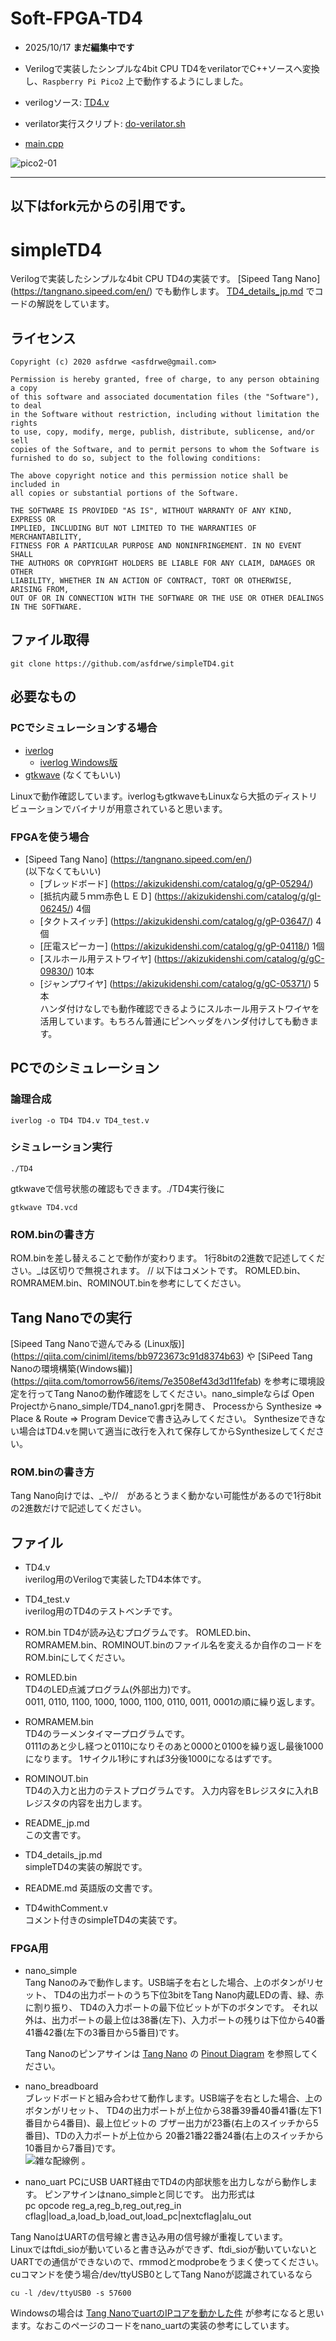 # Soft-FPGA-TD4

- 2025/10/17 __まだ編集中です__

- Verilogで実装したシンプルな4bit CPU TD4をverilatorでC++ソースへ変換し、`Raspberry Pi Pico2` 上で動作するようにしました。
- verilogソース: [TD4.v](./verilator-TD4/TD4.v)
- verilator実行スクリプト: [do-verilator.sh](./verilator-TD4/do-verilator.sh)
- [main.cpp](./verilator-TD4/main.cpp)

![pico2-01](./images/pico2-01.jpg)

---
## 以下はfork元からの引用です。

# simpleTD4 
Verilogで実装したシンプルな4bit CPU TD4の実装です。 
[Sipeed Tang Nano] (https://tangnano.sipeed.com/en/) でも動作します。
[TD4\_details\_jp.md](TD4_details_jp.md) でコードの解説をしています。

## ライセンス
  ```
Copyright (c) 2020 asfdrwe <asfdrwe@gmail.com>

Permission is hereby granted, free of charge, to any person obtaining a copy 
of this software and associated documentation files (the "Software"), to deal 
in the Software without restriction, including without limitation the rights 
to use, copy, modify, merge, publish, distribute, sublicense, and/or sell 
copies of the Software, and to permit persons to whom the Software is 
furnished to do so, subject to the following conditions:

The above copyright notice and this permission notice shall be included in 
all copies or substantial portions of the Software.

THE SOFTWARE IS PROVIDED "AS IS", WITHOUT WARRANTY OF ANY KIND, EXPRESS OR 
IMPLIED, INCLUDING BUT NOT LIMITED TO THE WARRANTIES OF MERCHANTABILITY, 
FITNESS FOR A PARTICULAR PURPOSE AND NONINFRINGEMENT. IN NO EVENT SHALL 
THE AUTHORS OR COPYRIGHT HOLDERS BE LIABLE FOR ANY CLAIM, DAMAGES OR OTHER 
LIABILITY, WHETHER IN AN ACTION OF CONTRACT, TORT OR OTHERWISE, ARISING FROM, 
OUT OF OR IN CONNECTION WITH THE SOFTWARE OR THE USE OR OTHER DEALINGS 
IN THE SOFTWARE.
  ```

## ファイル取得
```
git clone https://github.com/asfdrwe/simpleTD4.git
```

## 必要なもの
### PCでシミュレーションする場合
- [iverlog](http://iverilog.icarus.com/)
	- [iverlog Windows版](http://bleyer.org/icarus/)
- [gtkwave](http://gtkwave.sourceforge.net/) (なくてもいい)  

Linuxで動作確認しています。iverlogもgtkwaveもLinuxなら大抵のディストリビューションでバイナリが用意されていると思います。


### FPGAを使う場合
- [Sipeed Tang Nano] (https://tangnano.sipeed.com/en/)  
(以下なくてもいい)
	- [ブレッドボード] (https://akizukidenshi.com/catalog/g/gP-05294/)
	- [抵抗内蔵５ｍｍ赤色ＬＥＤ] (https://akizukidenshi.com/catalog/g/gI-06245/) 4個
	- [タクトスイッチ] (https://akizukidenshi.com/catalog/g/gP-03647/) 4個
	- [圧電スピーカー] (https://akizukidenshi.com/catalog/g/gP-04118/) 1個
	- [スルホール用テストワイヤ] (https://akizukidenshi.com/catalog/g/gC-09830/) 10本
	- [ジャンプワイヤ] (https://akizukidenshi.com/catalog/g/gC-05371/) 5本  
	ハンダ付けなしでも動作確認できるようにスルホール用テストワイヤを活用しています。もちろん普通にピンヘッダをハンダ付けしても動きます。

## PCでのシミュレーション
### 論理合成
   ```
iverlog -o TD4 TD4.v TD4_test.v
   ```

### シミュレーション実行
   ```
./TD4
   ```

gtkwaveで信号状態の確認もできます。./TD4実行後に
   ```
gtkwave TD4.vcd
   ```

### ROM.binの書き方
ROM.binを差し替えることで動作が変わります。
1行8bitの2進数で記述してください。\_は区切りで無視されます。 // 以下はコメントです。 ROMLED.bin、ROMRAMEM.bin、ROMINOUT.binを参考にしてください。

## Tang Nanoでの実行
[Sipeed Tang Nanoで遊んでみる (Linux版)] (https://qiita.com/ciniml/items/bb9723673c91d8374b63) や
 [SiPeed Tang Nanoの環境構築(Windows編)] (https://qiita.com/tomorrow56/items/7e3508ef43d3d11fefab) 
 を参考に環境設定を行ってTang Nanoの動作確認をしてください。nano\_simpleならば
Open Projectからnano\_simple/TD4_nano1.gprjを開き、
Processから Synthesize => Place & Route => Program Deviceで書き込みしてください。
Synthesizeできない場合はTD4.vを開いて適当に改行を入れて保存してからSynthesizeしてください。

### ROM.binの書き方
Tang Nano向けでは、\_や//　があるとうまく動かない可能性があるので1行8bitの2進数だけで記述してください。

## ファイル
- TD4.v  
iverilog用のVerilogで実装したTD4本体です。
- TD4_test.v  
iverilog用のTD4のテストベンチです。

- ROM.bin
TD4が読み込むプログラムです。
ROMLED.bin、ROMRAMEM.bin、ROMINOUT.binのファイル名を変えるか自作のコードをROM.binにしてください。
- ROMLED.bin  
TD4のLED点滅プログラム(外部出力)です。  
0011, 0110, 1100, 1000, 1000, 1100, 0110, 0011, 0001の順に繰り返します。
- ROMRAMEM.bin  
TD4のラーメンタイマープログラムです。  
0111のあと少し経つと0110になりそのあと0000と0100を繰り返し最後1000になります。
1サイクル1秒にすれば3分後1000になるはずです。
- ROMINOUT.bin  
TD4の入力と出力のテストプログラムです。
入力内容をBレジスタに入れBレジスタの内容を出力します。

- README\_jp.md  
この文書です。
- TD4\_details\_jp.md  
simpleTD4の実装の解説です。
- README.md
英語版の文書です。

- TD4withComment.v  
コメント付きのsimpleTD4の実装です。


### FPGA用
- nano\_simple  
Tang Nanoのみで動作します。USB端子を右とした場合、上のボタンがリセット、
TD4の出力ポートのうち下位3bitをTang Nano内蔵LEDの青、緑、赤に割り振り、
TD4の入力ポートの最下位ビットが下のボタンです。
それ以外は、出力ポートの最上位は38番(左下)、入力ポートの残りは下位から40番41番42番(左下の3番目から5番目)です。

	Tang Nanoのピンアサインは [Tang Nano](https://tangnano.sipeed.com/en/) の 
[Pinout Diagram](https://tangnano.sipeed.com/assets/tang_nano_pinout_v1.0.0_w5676_h4000_large.png) を参照してください。

- nano\_breadboard  
ブレッドボードと組み合わせて動作します。USB端子を右とした場合、上のボタンがリセット、
TD4の出力ポートが上位から38番39番40番41番(左下1番目から4番目)、最上位ビットの
ブザー出力が23番(右上のスイッチから5番目)、TDの入力ポートが上位から
20番21番22番24番(右上のスイッチから10番目から7番目)です。  
![雑な配線例](images/tangnano.png) 。

- nano\_uart
PCにUSB UART経由でTD4の内部状態を出力しながら動作します。
ピンアサインはnano\_simpleと同じです。
出力形式は  
pc opcode reg_a,reg_b,reg_out,reg_in cflag|load_a,load_b,load_out,load_pc|nextcflag|alu_out  

Tang NanoはUARTの信号線と書き込み用の信号線が重複しています。  
Linuxではftdi\_sioが動いていると書き込みができず、ftdi\_sioが動いていないとUARTでの通信ができないので、rmmodとmodprobeをうまく使ってください。cuコマンドを使う場合/dev/ttyUSB0としてTang Nanoが認識されているなら

```
cu -l /dev/ttyUSB0 -s 57600
```

Windowsの場合は
[Tang NanoでuartのIPコアを動かした件](https://qiita.com/yoshiki9636/items/cabcd0c62ea97472b51c)
が参考になると思います。なおこのページのコードをnano_uartの実装の参考にしています。
